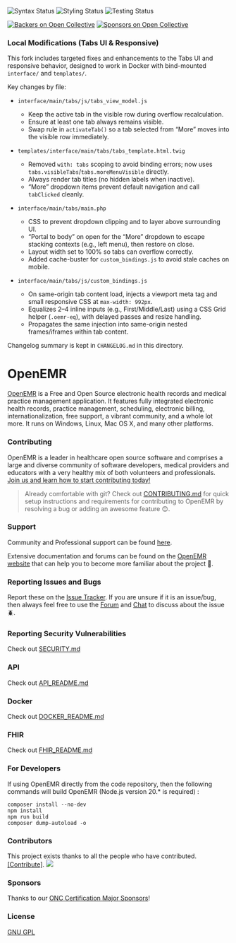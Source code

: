 ![Syntax Status](https://github.com/openemr/openemr/workflows/Syntax/badge.svg?branch=rel-703)
![Styling Status](https://github.com/openemr/openemr/workflows/Styling/badge.svg?branch=rel-703)
![Testing Status](https://github.com/openemr/openemr/workflows/Test/badge.svg?branch=rel-703)

[![Backers on Open Collective](https://opencollective.com/openemr/backers/badge.svg)](#backers) [![Sponsors on Open Collective](https://opencollective.com/openemr/sponsors/badge.svg)](#sponsors)

### Local Modifications (Tabs UI & Responsive)

This fork includes targeted fixes and enhancements to the Tabs UI and responsive behavior, designed to work in Docker with bind-mounted `interface/` and `templates/`.

Key changes by file:

- `interface/main/tabs/js/tabs_view_model.js`
  - Keep the active tab in the visible row during overflow recalculation.
  - Ensure at least one tab always remains visible.
  - Swap rule in `activateTab()` so a tab selected from “More” moves into the visible row immediately.

- `templates/interface/main/tabs/tabs_template.html.twig`
  - Removed `with: tabs` scoping to avoid binding errors; now uses `tabs.visibleTabs`/`tabs.moreMenuVisible` directly.
  - Always render tab titles (no hidden labels when inactive).
  - “More” dropdown items prevent default navigation and call `tabClicked` cleanly.

- `interface/main/tabs/main.php`
  - CSS to prevent dropdown clipping and to layer above surrounding UI.
  - “Portal to body” on open for the “More” dropdown to escape stacking contexts (e.g., left menu), then restore on close.
  - Layout width set to 100% so tabs can overflow correctly.
  - Added cache-buster for `custom_bindings.js` to avoid stale caches on mobile.

- `interface/main/tabs/js/custom_bindings.js`
  - On same-origin tab content load, injects a viewport meta tag and small responsive CSS at `max-width: 992px`.
  - Equalizes 2–4 inline inputs (e.g., First/Middle/Last) using a CSS Grid helper (`.oemr-eq`), with delayed passes and resize handling.
  - Propagates the same injection into same-origin nested frames/iframes within tab content.

Changelog summary is kept in `CHANGELOG.md` in this directory.

# OpenEMR

[OpenEMR](https://open-emr.org) is a Free and Open Source electronic health records and medical practice management application. It features fully integrated electronic health records, practice management, scheduling, electronic billing, internationalization, free support, a vibrant community, and a whole lot more. It runs on Windows, Linux, Mac OS X, and many other platforms.

### Contributing

OpenEMR is a leader in healthcare open source software and comprises a large and diverse community of software developers, medical providers and educators with a very healthy mix of both volunteers and professionals. [Join us and learn how to start contributing today!](https://open-emr.org/wiki/index.php/FAQ#How_do_I_begin_to_volunteer_for_the_OpenEMR_project.3F)

> Already comfortable with git? Check out [CONTRIBUTING.md](CONTRIBUTING.md) for quick setup instructions and requirements for contributing to OpenEMR by resolving a bug or adding an awesome feature 😊.

### Support

Community and Professional support can be found [here](https://open-emr.org/wiki/index.php/OpenEMR_Support_Guide).

Extensive documentation and forums can be found on the [OpenEMR website](https://open-emr.org) that can help you to become more familiar about the project 📖.

### Reporting Issues and Bugs

Report these on the [Issue Tracker](https://github.com/openemr/openemr/issues). If you are unsure if it is an issue/bug, then always feel free to use the [Forum](https://community.open-emr.org/) and [Chat](https://www.open-emr.org/chat/) to discuss about the issue 🪲.

### Reporting Security Vulnerabilities

Check out [SECURITY.md](.github/SECURITY.md)

### API

Check out [API_README.md](API_README.md)

### Docker

Check out [DOCKER_README.md](DOCKER_README.md)

### FHIR

Check out [FHIR_README.md](FHIR_README.md)

### For Developers

If using OpenEMR directly from the code repository, then the following commands will build OpenEMR (Node.js version 20.* is required) :

```shell
composer install --no-dev
npm install
npm run build
composer dump-autoload -o
```

### Contributors

This project exists thanks to all the people who have contributed. [[Contribute]](CONTRIBUTING.md).
<a href="https://github.com/openemr/openemr/graphs/contributors"><img src="https://opencollective.com/openemr/contributors.svg?width=890" /></a>


### Sponsors

Thanks to our [ONC Certification Major Sponsors](https://www.open-emr.org/wiki/index.php/OpenEMR_Certification_Stage_III_Meaningful_Use#Major_sponsors)!


### License

[GNU GPL](LICENSE)
